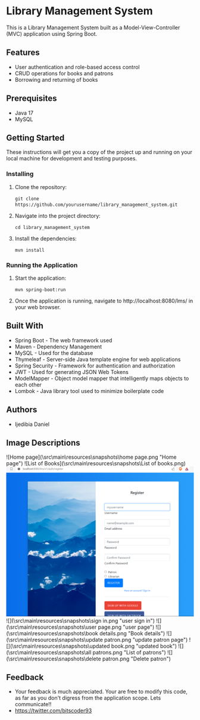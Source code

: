 # Library Management System

This is a Library Management System built as a Model-View-Controller (MVC) application using Spring Boot.

## Features

- User authentication and role-based access control
- CRUD operations for books and patrons
- Borrowing and returning of books

## Prerequisites

- Java 17
- MySQL

## Getting Started

These instructions will get you a copy of the project up and running on your local machine for development and testing purposes.

### Installing

1. Clone the repository:
    ```
    git clone https://github.com/yourusername/library_management_system.git
    ```
2. Navigate into the project directory:
    ```
    cd library_management_system
    ```
3. Install the dependencies:
    ```
    mvn install
    ```

### Running the Application

1. Start the application:
    ```
    mvn spring-boot:run
    ```
2. Once the application is running, navigate to http://localhost:8080/lms/ in your web browser.

## Built With

- Spring Boot - The web framework used
- Maven - Dependency Management
- MySQL - Used for the database
- Thymeleaf - Server-side Java template engine for web applications
- Spring Security - Framework for authentication and authorization
- JWT - Used for generating JSON Web Tokens
- ModelMapper - Object model mapper that intelligently maps objects to each other
- Lombok - Java library tool used to minimize boilerplate code

## Authors

- Ijedibia Daniel

## Image Descriptions
![Home page](\src\main\resources\snapshots\home page.png "Home page")
![List of Books](\src\main\resources\snapshots\List of books.png)
![](\src\main\resources\snapshots\register.png "user registration page")
![](\src\main\resources\snapshots\sign in.png "user sign in")
![](\src\main\resources\snapshots\user page.png "user page")
![](\src\main\resources\snapshots\book details.png "Book details")
![](\src\main\resources\snapshots\update patron.png "update patron page")
![](\src\main\resources\snapshots\updated book.png "updated book")
![](\src\main\resources\snapshots\all patrons.png "List of patrons")
![](\src\main\resources\snapshots\delete patron.png "Delete patron")

## Feedback
- Your feedback is much appreciated. Your are free to modify this code, as far as you don't digress from the application scope. Lets communicate!!
- https://twitter.com/bitscoder93

